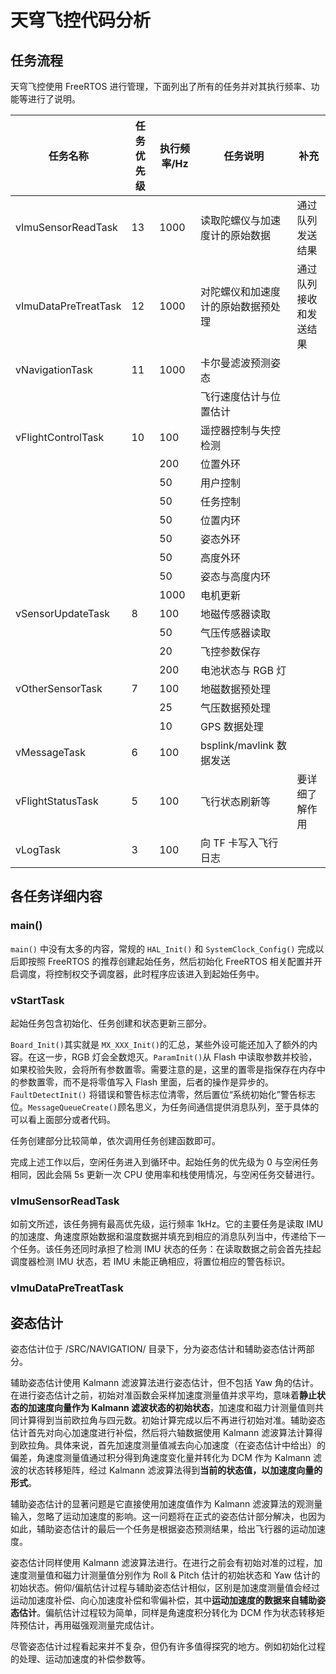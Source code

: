 # 天穹飞控代码分析

## 任务流程

天穹飞控使用 FreeRTOS 进行管理，下面列出了所有的任务并对其执行频率、功能等进行了说明。

| 任务名称             | 任务优先级 | 执行频率/Hz | 任务说明                           | 补充                   |
| -------------------- | ---------- | ----------- | ---------------------------------- | ---------------------- |
| vImuSensorReadTask   | 13         | 1000        | 读取陀螺仪与加速度计的原始数据     | 通过队列发送结果       |
| vImuDataPreTreatTask | 12         | 1000        | 对陀螺仪和加速度计的原始数据预处理 | 通过队列接收和发送结果 |
| vNavigationTask      | 11         | 1000        | 卡尔曼滤波预测姿态                 |                        |
|                      |            |             | 飞行速度估计与位置估计             |                        |
| vFlightControlTask   | 10         | 100         | 遥控器控制与失控检测               |                        |
|                      |            | 200         | 位置外环                           |                        |
|                      |            | 50          | 用户控制                           |                        |
|                      |            | 50          | 任务控制                           |                        |
|                      |            | 50          | 位置内环                           |                        |
|                      |            | 50          | 姿态外环                           |                        |
|                      |            | 50          | 高度外环                           |                        |
|                      |            | 50          | 姿态与高度内环                     |                        |
|                      |            | 1000        | 电机更新                           |                        |
| vSensorUpdateTask    | 8          | 100         | 地磁传感器读取                     |                        |
|                      |            | 50          | 气压传感器读取                     |                        |
|                      |            | 20          | 飞控参数保存                       |                        |
|                      |            | 200         | 电池状态与 RGB 灯                  |                        |
| vOtherSensorTask     | 7          | 100         | 地磁数据预处理                     |                        |
|                      |            | 25          | 气压数据预处理                     |                        |
|                      |            | 10          | GPS 数据处理                       |                        |
| vMessageTask         | 6          | 100         | bsplink/mavlink 数据发送           |                        |
| vFlightStatusTask    | 5          | 100         | 飞行状态刷新等                     | 要详细了解作用         |
| vLogTask             | 3          | 100         | 向 TF 卡写入飞行日志               |                        |

## 各任务详细内容

### main()

`main()` 中没有太多的内容，常规的 `HAL_Init()` 和 `SystemClock_Config()` 完成以后即按照 FreeRTOS 的推荐创建起始任务，然后初始化 FreeRTOS 相关配置并开启调度，将控制权交予调度器，此时程序应该进入到起始任务中。

### vStartTask

起始任务包含初始化、任务创建和状态更新三部分。

`Board_Init()`其实就是 `MX_XXX_Init()`的汇总，某些外设可能还加入了额外的内容。在这一步，RGB 灯会全数熄灭。`ParamInit()`从 Flash 中读取参数并校验，如果校验失败，会将所有参数置零。需要注意的是，这里的置零是指保存在内存中的参数置零，而不是将零值写入 Flash 里面，后者的操作是异步的。`FaultDetectInit()` 将错误和警告标志位清零，然后置位“系统初始化”警告标志位。`MessageQueueCreate()`顾名思义，为任务间通信提供消息队列，至于具体的可以看上面部分或者代码。

任务创建部分比较简单，依次调用任务创建函数即可。

完成上述工作以后，空闲任务进入到循环中。起始任务的优先级为 0 与空闲任务相同，因此会隔 5s 更新一次 CPU 使用率和栈使用情况，与空闲任务交替进行。

### vImuSensorReadTask

如前文所述，该任务拥有最高优先级，运行频率 1kHz。它的主要任务是读取 IMU 的加速度、角速度原始数据和温度数据并填充到相应的消息队列当中，传递给下一个任务。该任务还同时承担了检测 IMU 状态的任务：在读取数据之前会首先挂起调度器检测 IMU 状态，若 IMU 未能正确相应，将置位相应的警告标识。

### vImuDataPreTreatTask



## 姿态估计

姿态估计位于 /SRC/NAVIGATION/ 目录下，分为姿态估计和辅助姿态估计两部分。

辅助姿态估计使用 Kalmann 滤波算法进行姿态估计，但不包括 Yaw 角的估计。在进行姿态估计之前，初始对准函数会采样加速度测量值并求平均，意味着**静止状态的加速度向量作为 Kalmann 滤波状态的初始状态**，加速度和磁力计测量值则共同计算得到当前欧拉角与四元数。初始计算完成以后不再进行初始对准。辅助姿态估计首先对向心加速度进行补偿，然后将六轴数据使用 Kalmann 滤波算法计算得到欧拉角。具体来说，首先加速度测量值减去向心加速度（在姿态估计中给出）的偏差，角速度测量值通过积分得到角速度变化量并转化为 DCM 作为 Kalmann 滤波的状态转移矩阵，经过 Kalmann 滤波算法得到**当前的状态值，以加速度向量的形式**。

辅助姿态估计的显著问题是它直接使用加速度值作为 Kalmann 滤波算法的观测量输入，忽略了运动加速度的影响。这一问题将在正式的姿态估计部分解决，也因为如此，辅助姿态估计的最后一个任务是根据姿态预测结果，给出飞行器的运动加速度。

姿态估计同样使用 Kalmann 滤波算法进行。在进行之前会有初始对准的过程，加速度测量值和磁力计测量值分别作为 Roll & Pitch 估计的初始状态和 Yaw 估计的初始状态。俯仰/偏航估计过程与辅助姿态估计相似，区别是加速度测量值会经过运动加速度补偿、向心加速度补偿和零偏补偿，其中**运动加速度的数据来自辅助姿态估计**。偏航估计过程较为简单，同样是角速度积分转化为 DCM 作为状态转移矩阵预估计，再用磁强观测量完成估计。

尽管姿态估计过程看起来并不复杂，但仍有许多值得探究的地方。例如初始化过程的处理、运动加速度的补偿参数等。

